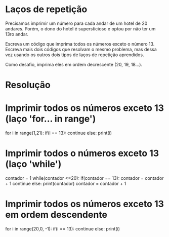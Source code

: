 # Laços de repetição

Precisamos imprimir um número para cada andar de um hotel de 20 andares. Porém, o dono do hotel é supersticioso e optou por não ter um 13ro andar.

Escreva um código que imprima todos os números exceto o número 13.
Escreva mais dois códigos que resolvam o mesmo problema, mas dessa vez usando os outros dois tipos de laços de repetição aprendidos.

Como desafio, imprima eles em ordem decrescente (20, 19, 18...).

# Resolução

# Imprimir todos os números exceto 13 (laço 'for... in range')

for i in range(1,21):
  if(i == 13):
    continue
  else:
    print(i)

# Imprimir todos o números exceto 13 (laço 'while')
contador = 1
while(contador <=20):
  if(contador == 13):
    contador = contador + 1
    continue
  else:
    print(contador)
    contador = contador + 1

# Imprimir todos os números exceto 13 em ordem descendente

for i in range(20,0, -1):
  if(i == 13):
    continue
  else:
    print(i)
